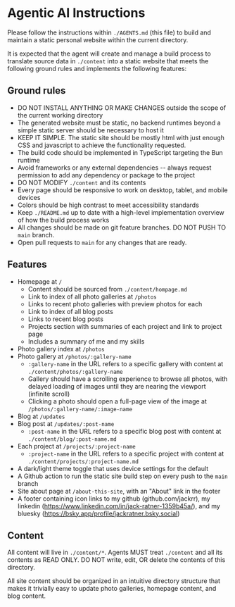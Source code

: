 # Agentic AI Instructions

Please follow the instructions within `./AGENTS.md` (this file) to build and maintain a static personal website within the current directory.

It is expected that the agent will create and manage a build process to translate source data in `./content` into a static website that meets the following ground rules and implements the following features:

## Ground rules

- DO NOT INSTALL ANYTHING OR MAKE CHANGES outside the scope of the current working directory
- The generated website must be static, no backend runtimes beyond a simple static server should be necessary to host it
- KEEP IT SIMPLE. The static site should be mostly html with just enough CSS and javascript to achieve the functionality requested.
- The build code should be implemented in TypeScript targeting the Bun runtime
- Avoid frameworks or any external dependencies -- always request permission to add any dependency or package to the project
- DO NOT MODIFY `./content` and its contents
- Every page should be responsive to work on desktop, tablet, and mobile devices
- Colors should be high contrast to meet accessibility standards
- Keep `./README.md` up to date with a high-level implementation overview of how the build process works
- All changes should be made on git feature branches. DO NOT PUSH TO `main` branch.
- Open pull requests to `main` for any changes that are ready.

## Features

- Homepage at `/`
  - Content should be sourced from `./content/hompage.md`
  - Link to index of all photo galleries at `/photos`
  - Links to recent photo galleries with preview photos for each
  - Link to index of all blog posts
  - Links to recent blog posts
  - Projects section with summaries of each project and link to project page
  - Includes a summary of me and my skills
- Photo gallery index at `/photos`
- Photo gallery at `/photos/:gallery-name`
  - `:gallery-name` in the URL refers to a specific gallery with content at `./content/photos/:gallery-name`
  - Gallery should have a scrolling experience to browse all photos, with delayed loading of images until they are nearing the viewport (infinite scroll)
  - Clicking a photo should open a full-page view of the image at `/photos/:gallery-name/:image-name`
- Blog at `/updates`
- Blog post at `/updates/:post-name`
  - `:post-name` in the URL refers to a specific blog post with content at `./content/blog/:post-name.md`
- Each project at `/projects/:project-name`
  - `:project-name` in the URL refers to a specific project with content at `./content/projects/:project-name.md`
- A dark/light theme toggle that uses device settings for the default
- A Github action to run the static site build step on every push to the `main` branch
- Site about page at `/about-this-site`, with an "About" link in the footer
- A footer containing icon links to my github (github.com/jackrr), my linkedin (https://www.linkedin.com/in/jack-ratner-1359b45a/), and my bluesky (https://bsky.app/profile/jackratner.bsky.social)

## Content

All content will live in `./content/*`. Agents MUST treat `./content` and all its contents as READ ONLY. DO NOT write, edit, OR delete the contents of this directory.

All site content should be organized in an intuitive directory structure that makes it trivially easy to update photo galleries, homepage content, and blog content.
